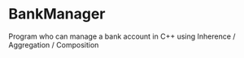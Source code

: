 # BankManager
Program who can manage a bank account in C++ using Inherence / Aggregation / Composition
